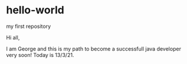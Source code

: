 # hello-world
my first repository

Hi all,

I am George and this is my path to become a successfull java developer very soon! Today is 13/3/21.
